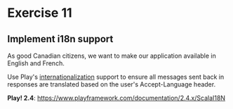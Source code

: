 # Exercise 11

## Implement i18n support

As good Canadian citizens, we want to make our application available in English and French.

Use Play's [internationalization](https://www.playframework.com/documentation/2.5.x/ScalaI18N) support to ensure all messages sent back in responses are translated based on the user's Accept-Language header.

**Play! 2.4**: https://www.playframework.com/documentation/2.4.x/ScalaI18N